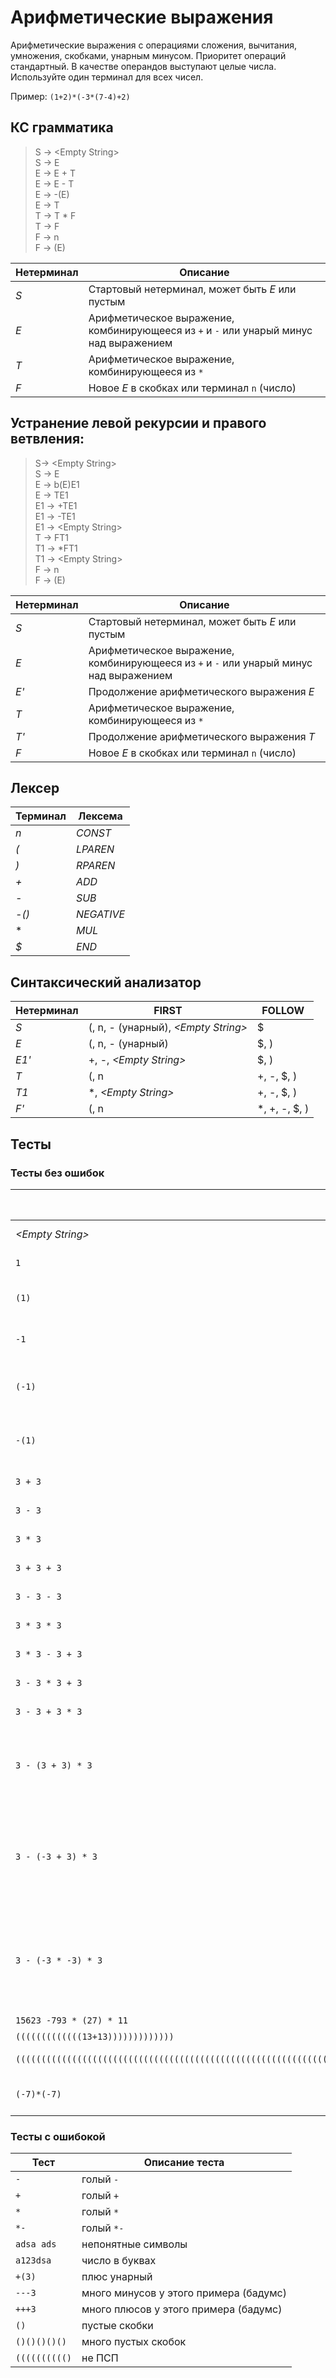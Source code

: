 # Арифметические выражения

Арифметические выражения с операциями сложения, вычитания,
умножения, скобками, унарным минусом. Приоритет операций стандартный.
В качестве операндов выступают целые числа. Используйте один терминал для всех чисел.

Пример: `(1+2)*(-3*(7-4)+2)`


## КС грамматика

> S -> \<Empty String\>  
> S -> E  
> E -> E + T  
> E -> E - T  
> E -> -(E)  
> E -> T  
> T -> T * F  
> T -> F  
> F -> n  
> F -> (E)  

Нетерминал | Описание
--- | ---
*S* | Стартовый нетерминал, может быть *E* или пустым
*E* | Арифметическое выражение, комбинирующееся из `+` и `-` или унарый минус над выражением
*T* | Арифметическое выражение, комбинирующееся из `*`
*F* | Новое *E* в скобках или терминал `n` (число)

## Устранение левой рекурсии и правого ветвления:

> S-> \<Empty String\>  
> S -> E  
> E -> b(E)E1  
> E -> TE1  
> E1 -> +TE1  
> E1 -> -TE1  
> E1 -> \<Empty String\>  
> T -> FT1  
> T1 -> *FT1  
> T1 -> \<Empty String\>  
> F -> n  
> F -> (E)  


Нетерминал | Описание
--- | ---
*S* | Стартовый нетерминал, может быть *E* или пустым
*E* | Арифметическое выражение, комбинирующееся из `+` и `-` или унарый минус над выражением
*E'* | Продолжение арифметического выражения *E*
*T* | Арифметическое выражение, комбинирующееся из `*`
*T'* | Продолжение арифметического выражения *T*
*F* | Новое *E* в скобках или терминал `n` (число)

## Лексер

Терминал | Лексема
--- | ---
*n* | *CONST*
*(* | *LPAREN*
*)* | *RPAREN*
*+* | *ADD*
*-* | *SUB*
*-()* | *NEGATIVE*
\* | *MUL*
*$* | *END*


## Синтаксический анализатор

Нетерминал | FIRST| FOLLOW
--- | --- | ---
*S* | (, n, - (унарный), *\<Empty String\>* | $
*E* | (, n, - (унарный)  | $, )
*E1'* | +, -, *\<Empty String\>* | $, )
*T* | (, n | +, -, $, )
*T1* | \*, *\<Empty String\>* | +, -, $, )
*F'* | (, n | *, +, -, $, )

## Тесты 

### Тесты без ошибок

Тест | Описание теста
--- | ---
*\<Empty String\>* | просто пустая строка
`1` | одиночное число 
`(1)` | одиночное число в скобках
`-1` | отрицательное одиночное число
`(-1)` | отрицательное одиночное число в скобках
`-(1)` | унарный минус перед числом в скобах
`3 + 3` | сложение 2 чисел
`3 - 3` | вычитание 2 чисел
`3 * 3` | умножение 2 чисел
`3 + 3 + 3` | сложение 3 чисел
`3 - 3 - 3` | вычитание 3 чисел
`3 * 3 * 3` | умножение 3 чисел
`3 * 3 - 3 + 3` | чередование знаков `*`, `+`, `-`
`3 - 3 * 3 + 3` | чередование знаков `*`, `+`, `-`
`3 - 3 + 3 * 3` | чередование знаков `*`, `+`, `-`
`3 - (3 + 3) * 3` | чередование знаков `*`, `+`, `-` + среднее число в (), тут не унарный минус
`3 - (-3 + 3) * 3` | чередование знаков `*`, `+`, `-` + среднее число в (), тут не унарный минус + число в сокбках отрицательное
`3 - (-3 * -3) * 3` | чередование знаков `*`, `+`, `-` + среднее число в (), тут не унарный минус + число в сокбках отрицательное
`15623 -793 * (27) * 11` | разные числа
`(((((((((((((13+13)))))))))))))` | много скобок
`(((((((((((((((((((((((((((((((((((((((((((((((((((((((((((((((((((((((7)))))))))))))))))))))))))))))))))))))))))))))))))))))))))))))))))))))))` | очень много скобок
`(-7)*(-7)` | умножение отрицательных чисел

### Тесты с ошибокой

Тест | Описание теста
--- | ---
`-` | голый `-` 
`+` | голый `+` 
`*` | голый `*` 
`*-` | голый `*-` 
`adsa ads` | непонятные символы 
`a123dsa` | число в буквах  
`+(3)` | плюс унарный  
`---3` | много минусов у этого примера (бадумс)  
`+++3` | много плюсов у этого примера (бадумс)  
`()` | пустые скобки  
`()()()()()` | много пустых скобок  
`(((((((((()` | не ПСП  